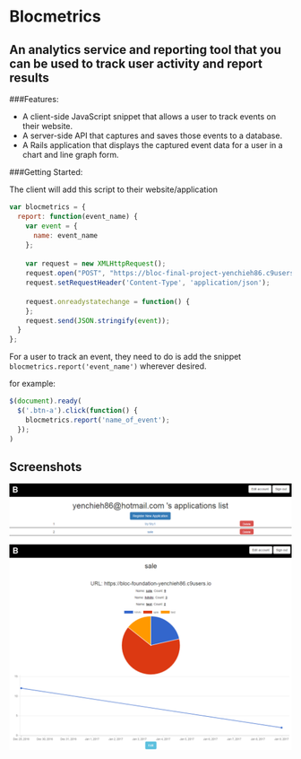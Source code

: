 # Blocmetrics
## An analytics service and reporting tool that you can be used to track user activity and report results

###Features:
 - A client-side JavaScript snippet that allows a user to track events on their website.
 - A server-side API that captures and saves those events to a database.
 - A Rails application that displays the captured event data for a user in a chart and line graph form.

###Getting Started:

The client will add this script to their website/application

```javascript
var blocmetrics = {
  report: function(event_name) {
    var event = {
      name: event_name
    };
    
    var request = new XMLHttpRequest();
    request.open("POST", "https://bloc-final-project-yenchieh86.c9users.io/api/events", true);
    request.setRequestHeader('Content-Type', 'application/json');

    request.onreadystatechange = function() {
    };
    request.send(JSON.stringify(event));
  }
};
```


For a user to track an event, they need to do is add the snippet `blocmetrics.report('event_name')` wherever desired.

for example:

```javascript
$(document).ready(
  $('.btn-a').click(function() {
    blocmetrics.report('name_of_event');
  });
)
```


Screenshots
-----------

![Imgur](https://github.com/yenchieh86/Blocmetrics/blob/master/app/assets/images/ss1.png)
![Imgur](https://github.com/yenchieh86/Blocmetrics/blob/master/app/assets/images/ss2.png)
